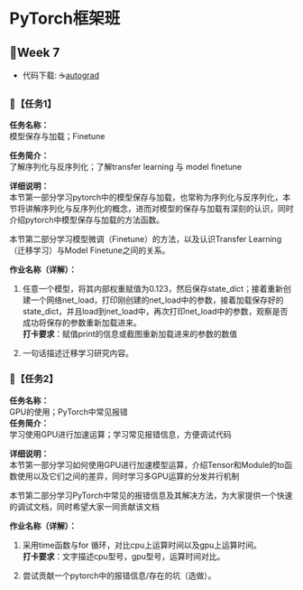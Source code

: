 # PyTorch框架班 

## 🎯Week 7
- 代码下载: ☕[autograd](https://github.com/JansonYuan/Pytorch-Camp/tree/master/hello%20pytorch)

### 🛴【任务1】

**任务名称：**  
模型保存与加载；Finetune

**任务简介：**  
了解序列化与反序列化；了解transfer learning 与 model finetune

**详细说明：**  
本节第一部分学习pytorch中的模型保存与加载，也常称为序列化与反序列化，本节将讲解序列化与反序列化的概念，进而对模型的保存与加载有深刻的认识，同时介绍pytorch中模型保存与加载的方法函数。

本节第二部分学习模型微调（Finetune）的方法，以及认识Transfer Learning（迁移学习）与Model Finetune之间的关系。

**作业名称（详解）：**  
1. 任意一个模型，将其内部权重赋值为0.123，然后保存state_dict；接着重新创建一个网络net_load，打印刚创建的net_load中的参数，接着加载保存好的state_dict，并且load到net_load中，再次打印net_load中的参数，观察是否成功将保存的参数重新加载进来。  
**打卡要求**：赋值print的信息或截图重新加载进来的参数的数值

2. 一句话描述迁移学习研究内容。

### 🛴【任务2】

**任务名称：**  
GPU的使用；PyTorch中常见报错  
**任务简介：**  
学习使用GPU进行加速运算；学习常见报错信息，方便调试代码  

**详细说明：**  
本节第一部分学习如何使用GPU进行加速模型运算，介绍Tensor和Module的to函数使用以及它们之间的差异，同时学习多GPU运算的分发并行机制

本节第二部分学习PyTorch中常见的报错信息及其解决方法，为大家提供一个快速的调试文档，同时希望大家一同贡献该文档

**作业名称（详解）：**  
1. 采用time函数与for 循环，对比cpu上运算时间以及gpu上运算时间。  
**打卡要求**：文字描述cpu型号，gpu型号，运算时间对比。

2. 尝试贡献一个pytorch中的报错信息/存在的坑（选做）。

